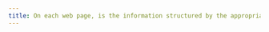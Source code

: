 ```yaml
---
title: On each web page, is the information structured by the appropriate use of [headings](#heading)?
---
```

